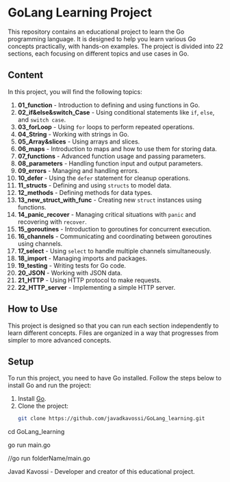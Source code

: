 # GoLang Learning Project

This repository contains an educational project to learn the Go programming language. It is designed to help you learn various Go concepts practically, with hands-on examples. The project is divided into 22 sections, each focusing on different topics and use cases in Go.

## Content

In this project, you will find the following topics:

1. **01_function** - Introduction to defining and using functions in Go.
2. **02_if&else&switch_Case** - Using conditional statements like `if`, `else`, and `switch case`.
3. **03_forLoop** - Using `for` loops to perform repeated operations.
4. **04_String** - Working with strings in Go.
5. **05_Array&slices** - Using arrays and slices.
6. **06_maps** - Introduction to maps and how to use them for storing data.
7. **07_functions** - Advanced function usage and passing parameters.
8. **08_parameters** - Handling function input and output parameters.
9. **09_errors** - Managing and handling errors.
10. **10_defer** - Using the `defer` statement for cleanup operations.
11. **11_structs** - Defining and using `structs` to model data.
12. **12_methods** - Defining methods for data types.
13. **13_new_struct_with_func** - Creating new `struct` instances using functions.
14. **14_panic_recover** - Managing critical situations with `panic` and recovering with `recover`.
15. **15_goroutines** - Introduction to goroutines for concurrent execution.
16. **16_channels** - Communicating and coordinating between goroutines using channels.
17. **17_select** - Using `select` to handle multiple channels simultaneously.
18. **18_import** - Managing imports and packages.
19. **19_testing** - Writing tests for Go code.
20. **20_JSON** - Working with JSON data.
21. **21_HTTP** - Using HTTP protocol to make requests.
22. **22_HTTP_server** - Implementing a simple HTTP server.

## How to Use

This project is designed so that you can run each section independently to learn different concepts. Files are organized in a way that progresses from simpler to more advanced concepts.

## Setup

To run this project, you need to have Go installed. Follow the steps below to install Go and run the project:

1. Install [Go](https://golang.org/doc/install).
2. Clone the project:
   ```sh
   git clone https://github.com/javadkavossi/GoLang_learning.git

cd GoLang_learning

go run main.go

//go run folderName/main.go

Javad Kavossi - Developer and creator of this educational project.


